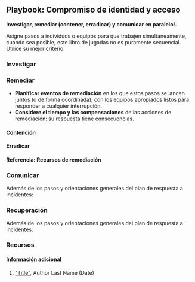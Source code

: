 
## Playbook: Compromiso de identidad y acceso

**Investigar, remediar (contener, erradicar) y comunicar en paralelo!.**

Asigne pasos a individuos o equipos para que trabajen simultáneamente, cuando sea posible; este libro de jugadas no es puramente secuencial. Utilice su mejor criterio.

### Investigar

### Remediar

* **Planificar eventos de remediación** en los que estos pasos se lancen juntos (o de forma coordinada), con los equipos apropiados listos para responder a cualquier interrupción.
* **Considere el tiempo y las compensaciones** de las acciones de remediación: su respuesta tiene consecuencias.

#### Contención

#### Erradicar


#### Referencia: Recursos de remediación

### Comunicar

Además de los pasos y orientaciones generales del plan de respuesta a incidentes:

### Recuperación

Además de los pasos y orientaciones generales del plan de respuesta a incidentes:

### Recursos

#### Información adicional

1. <a name="identity-and-access-playbook-ref-1"></a>["Title"](#TODO-url), Author Last Name (Date)